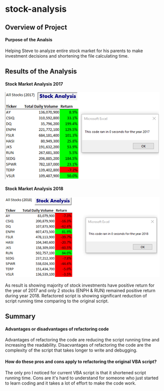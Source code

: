 # stock-analysis

## Overview of Project

#### Purpose of the Analsis
Helping Steve to analyze entire stock market for his parents to make investment decisions and shortening the file calculating time.

## Results of the Analysis

#### Stock Market Analysis 2017

![Stock Analysis 2017](https://github.com/emmagao1/stock-analysis/blob/master/Stock%20Analysis%202017.png)

#### Stock Market Analysis 2018

![Stock Analysis 2018](https://github.com/emmagao1/stock-analysis/blob/master/Stock%20Analysis%202018.png)


As result is showing majority of stock investments have positive return for the year of 2017 and only 2 stocks (ENPH & RUN) remained positive return during year 2018. Refactored script is showing significant reduction of script running time comparing to the original script.

## Summary

#### Advantages or disadvantages of refactoring code

Advantages of refactoring the code are reducing the script running time and increasing the readability. 
Disacvantages of refactoring the code are the complexity of the script that takes longer to write and debugging.  

#### How do these pros and cons apply to refactoring the original VBA script?

The only pro I noticed for current VBA script is that it shortened script running time. Cons are it's hard to understand for someone who just started to learn coding and it takes a lot of effort to make the code work.
